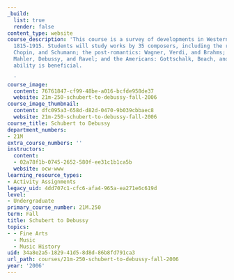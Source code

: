 ```yaml
---
_build:
  list: true
  render: false
content_type: website
course_description: 'This course is a survey of developments in Western musical style,
  1815-1915. Students will study works by 35 composers, including the romantics: Schubert,
  Chopin, and Schumann; the post-romantics: Wagner, Verdi, and Brahms; the turn-of-the-centurians:
  Mahler, Debussy, and Ravel; and the Americans: Gottschalk, Beach, and Joplin. Score-reading
  ability is beneficial.

  '
course_image:
  content: 76761847-cf99-48be-a016-bcfde958de37
  website: 21m-250-schubert-to-debussy-fall-2006
course_image_thumbnail:
  content: dfc095a3-658d-d82d-0470-9b039cbbaec8
  website: 21m-250-schubert-to-debussy-fall-2006
course_title: Schubert to Debussy
department_numbers:
- 21M
extra_course_numbers: ''
instructors:
  content:
  - 02a78f1b-0745-2652-580f-ee31c1b1ca5b
  website: ocw-www
learning_resource_types:
- Activity Assignments
legacy_uid: 4dd707c1-cfc6-afa4-965a-ea271e6c619d
level:
- Undergraduate
primary_course_number: 21M.250
term: Fall
title: Schubert to Debussy
topics:
- - Fine Arts
  - Music
  - Music History
uid: 34a8e2a5-1829-41d5-8d8d-86b8fd791ca3
url_path: courses/21m-250-schubert-to-debussy-fall-2006
year: '2006'
---
```

